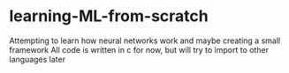 # learning-ML-from-scratch
Attempting to learn how neural networks work and maybe creating a small framework
All code is written in c for now, but will try to import to other languages later
